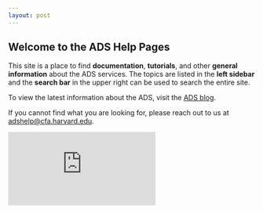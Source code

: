 ```yaml
---
layout: post
---
```


<h2>Welcome to the ADS Help Pages</h2>

<p>This site is a place to find <b>documentation</b>, <b>tutorials</b>, and other <b>general information</b> about the ADS services. The topics are listed in the <b>left sidebar</b> and the <b>search bar</b> in the upper right can be used to search the entire site.</p>

<p>To view the latest information about the ADS, visit the <a href="{{ site.baseurl }}/blog">ADS blog</a>.</p>

<p>If you cannot find what you are looking for, please reach out to us at <a href="mailto:adshelp@cfa.harvard.edu">adshelp@cfa.harvard.edu</a>.

<br>
<div class="scalable scalable-16-9">
  <div class="scalable-content">
    <iframe src="https://www.youtube.com/embed/di6MlF5nvzo" frameborder="0" allow="autoplay; encrypted-media" allowfullscreen></iframe>
  </div>
</div>


